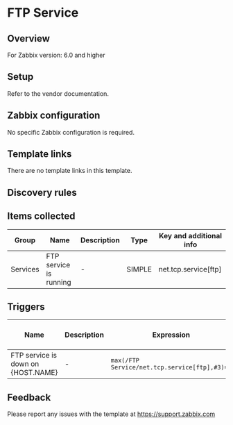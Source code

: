 
# FTP Service

## Overview

For Zabbix version: 6.0 and higher  

## Setup

Refer to the vendor documentation.

## Zabbix configuration

No specific Zabbix configuration is required.


## Template links

There are no template links in this template.

## Discovery rules


## Items collected

|Group|Name|Description|Type|Key and additional info|
|-----|----|-----------|----|---------------------|
|Services |FTP service is running |<p>-</p> |SIMPLE |net.tcp.service[ftp] |

## Triggers

|Name|Description|Expression|Severity|Dependencies and additional info|
|----|-----------|----|----|----|
|FTP service is down on {HOST.NAME} |<p>-</p> |`max(/FTP Service/net.tcp.service[ftp],#3)=0` |AVERAGE | |

## Feedback

Please report any issues with the template at https://support.zabbix.com

